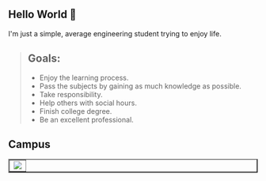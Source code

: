 ## Hello World 👋

I'm just a simple, average engineering student trying to enjoy life.

> ## Goals:
> 
> * Enjoy the learning process.
> * Pass the subjects by gaining as much knowledge as possible.
> * Take responsibility.
> * Help others with social hours.
> * Finish college degree.
> * Be an excellent professional.

## Campus

<table align="center" border=2 style="width:100%">
<tr>
<td>
<a href="https://www.ues.edu.sv/">
<img src="https://memoria.ues.edu.sv/wp-content/uploads/sites/46/2023/09/logo-ues-blanco-1-838x1024.png">
</a>
</td>
</tr>
</table>
